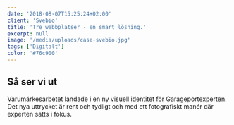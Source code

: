 ```yaml
---
date: '2018-08-07T15:25:24+02:00'
client: 'Svebio'
title: 'Tre webbplatser - en smart lösning.'
excerpt: null
image: '/media/uploads/case-svebio.jpg'
tags: ['Digitalt']
color: '#76c900'
---
```


## Så ser vi ut

Varumärkesarbetet landade i en ny visuell identitet för Garageportexperten. Det nya uttrycket är rent och tydligt och med ett fotografiskt manér där experten sätts i fokus.
